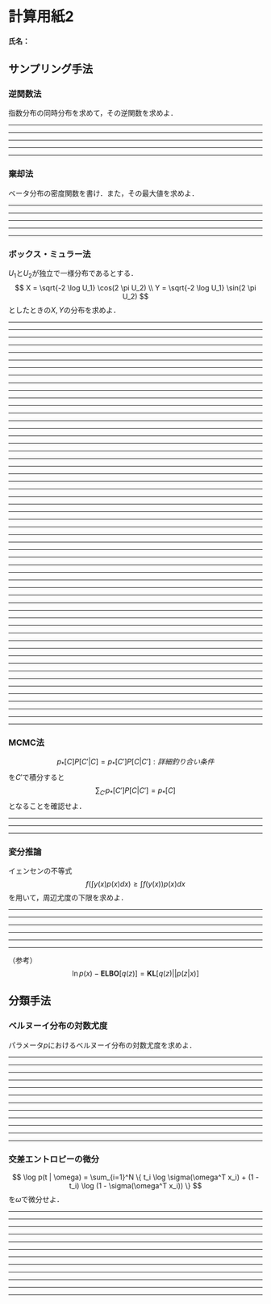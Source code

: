 # 計算用紙2
#### 氏名：

## サンプリング手法
### 逆関数法
指数分布の同時分布を求めて，その逆関数を求めよ．

---
---
---
---
---

### 棄却法
ベータ分布の密度関数を書け．また，その最大値を求めよ．

---
---
---
---
---

### ボックス・ミュラー法
$U_1$と$U_2$が独立で一様分布であるとする．
$$
X = \sqrt{-2 \log U_1} \cos(2 \pi U_2) \\
Y = \sqrt{-2 \log U_1} \sin(2 \pi U_2)
$$
としたときの$X,Y$の分布を求めよ．

---
---
---
---
---
---
---
---
---
---
---
---
---
---
---
---
---
---
---
---
---
---
---
---
---
---
---
---
---
---
---
---
---
---
---
---
---
---
---
---
---
---
---
---
---
---
---
---
---
---
---
---
---
---

### MCMC法
$$
p_*[C] P[C'|C] = p_*[C'] P[C|C'] : 詳細釣り合い条件
$$
を$C'$で積分すると
$$
\sum_{C'} p_*[C'] P[C | C'] = p_*[C]
$$
となることを確認せよ．

---
---
---

### 変分推論
イェンセンの不等式
$$
f\left(\int y(x)p(x)dx\right) \geq \int f(y(x))p(x)dx
$$
を用いて，周辺尤度の下限を求めよ．



---
---
---
---
---
---

（参考）
$$
\ln{p(x)} - \textbf{ELBO}[q(z)] = \textbf{KL}[q(z) || p(z|x)]
$$

## 分類手法
### ベルヌーイ分布の対数尤度
パラメータ$p$におけるベルヌーイ分布の対数尤度を求めよ．

---
---
---
---
---
---
---
---
---
---
---
---

### 交差エントロピーの微分
$$
\log p(t | \omega) = \sum_{i=1}^N \{ t_i \log \sigma(\omega^T x_i) + (1 - t_i) \log (1 - \sigma(\omega^T x_i)) \}
$$
を$\omega$で微分せよ．

---
---
---
---
---
---
---
---
---
---
---
---